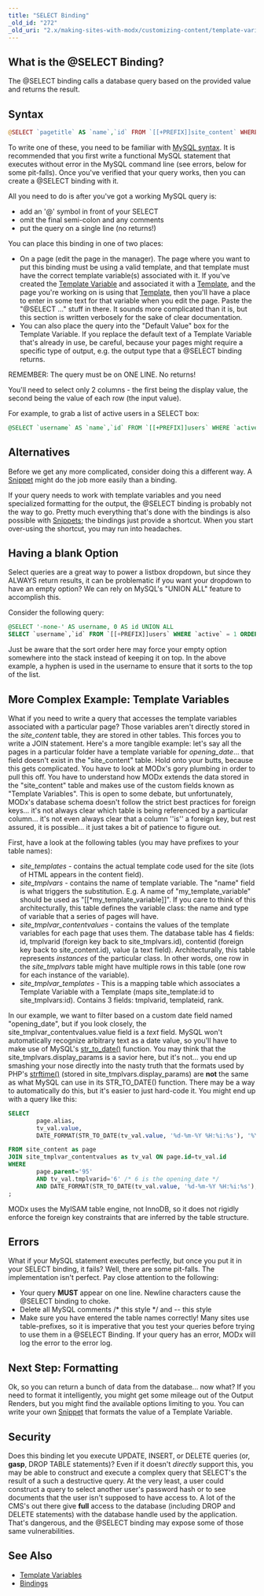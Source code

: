```yaml
---
title: "SELECT Binding"
_old_id: "272"
_old_uri: "2.x/making-sites-with-modx/customizing-content/template-variables/bindings/select-binding"
---
```


## What is the @SELECT Binding?

The @SELECT binding calls a database query based on the provided value and returns the result.

## Syntax

``` php 
@SELECT `pagetitle` AS `name`,`id` FROM `[[+PREFIX]]site_content` WHERE `published` = 1 AND `deleted` = 0
```

To write one of these, you need to be familiar with [MySQL syntax](http://dev.mysql.com/doc/refman/5.1/en/). It is recommended that you first write a functional MySQL statement that executes without error in the MySQL command line (see errors, below for some pit-falls). Once you've verified that your query works, then you can create a @SELECT binding with it.

All you need to do is after you've got a working MySQL query is:

- add an '@' symbol in front of your SELECT
- omit the final semi-colon and any comments
- put the query on a single line (no returns!)

You can place this binding in one of two places:

- On a page (edit the page in the manager). The page where you want to put this binding must be using a valid template, and that template must have the correct template variable(s) associated with it. If you've created the [Template Variable](making-sites-with-modx/customizing-content/template-variables "Template Variables") and associated it with a [Template](making-sites-with-modx/structuring-your-site/templates "Templates"), and the page you're working on is using that [Template](making-sites-with-modx/structuring-your-site/templates "Templates"), then you'll have a place to enter in some text for that variable when you edit the page. Paste the "@SELECT ..." stuff in there. It sounds more complicated than it is, but this section is written verbosely for the sake of clear documentation.
- You can also place the query into the "Default Value" box for the Template Variable. If you replace the default text of a Template Variable that's already in use, be careful, because your pages might require a specific type of output, e.g. the output type that a @SELECT binding returns.

REMEMBER: The query must be on ONE LINE. No returns!

You'll need to select only 2 columns - the first being the display value, the second being the value of each row (the input value).

For example, to grab a list of active users in a SELECT box:

``` sql 
@SELECT `username` AS `name`,`id` FROM `[[+PREFIX]]users` WHERE `active` = 1
```

## Alternatives

Before we get any more complicated, consider doing this a different way. A [Snippet](developing-in-modx/basic-development/snippets "Snippets") might do the job more easily than a binding.

If your query needs to work with template variables and you need specialized formatting for the output, the @SELECT binding is probably not the way to go. Pretty much everything that's done with the bindings is also possible with [Snippets](developing-in-modx/basic-development/snippets "Snippets"); the bindings just provide a shortcut. When you start over-using the shortcut, you may run into headaches.

## Having a blank Option

Select queries are a great way to power a listbox dropdown, but since they ALWAYS return results, it can be problematic if you want your dropdown to have an empty option? We can rely on MySQL's "UNION ALL" feature to accomplish this.

Consider the following query:

``` sql 
@SELECT '-none-' AS username, 0 AS id UNION ALL 
SELECT `username`,`id` FROM `[[+PREFIX]]users` WHERE `active` = 1 ORDER BY username ASC
```

Just be aware that the sort order here may force your empty option somewhere into the stack instead of keeping it on top. In the above example, a hyphen is used in the username to ensure that it sorts to the top of the list.

## More Complex Example: Template Variables

What if you need to write a query that accesses the template variables associated with a particular page? Those variables aren't directly stored in the _site\_content_ table, they are stored in other tables. This forces you to write a JOIN statement. Here's a more tangible example: let's say all the pages in a particular folder have a template variable for _opening\_date_... that field doesn't exist in the "site\_content" table. Hold onto your butts, because this gets complicated. You have to look at MODx's gory plumbing in order to pull this off. You have to understand how MODx extends the data stored in the "site\_content" table and makes use of the custom fields known as "Template Variables". This is open to some debate, but unfortunately, MODx's database schema doesn't follow the strict best practices for foreign keys... it's not always clear which table is being referenced by a particular column... it's not even always clear that a column ''is'' a foreign key, but rest assured, it is possible... it just takes a bit of patience to figure out.

First, have a look at the following tables (you may have prefixes to your table names):

- _site\_templates_ - contains the actual template code used for the site (lots of HTML appears in the content field).
- _site\_tmplvars_ - contains the name of template variable. The "name" field is what triggers the substitution. E.g. A name of "my\_template\_variable" should be used as "\[\[\*my\_template\_variable\]\]". If you care to think of this architecturally, this table defines the variable class: the name and type of variable that a series of pages will have.
- _site\_tmplvar\_contentvalues_ - contains the values of the template variables for each page that uses them. The database table has 4 fields: id, tmplvarid (foreign key back to site\_tmplvars.id), contentid (foreign key back to site\_content.id), value (a text field). Architecturally, this table represents _instances_ of the particular class. In other words, one row in the _site\_tmplvars_ table might have multiple rows in this table (one row for each instance of the variable).
- _site\_tmplvar\_templates_ - This is a mapping table which associates a Template Variable with a Template (maps site\_template:id to site\_tmplvars:id). Contains 3 fields: tmplvarid, templateid, rank.

In our example, we want to filter based on a custom date field named "opening\_date", but if you look closely, the site\_tmplvar\_contentvalues.value field is a _text_ field. MySQL won't automatically recognize arbitrary text as a date value, so you'll have to make use of MySQL's [str\_to\_date()](http://dev.mysql.com/doc/refman/5.0/en/date-and-time-functions.html#function_str-to-date) function. You may think that the site\_tmplvars.display\_params is a savior here, but it's not... you end up smashing your nose directly into the nasty truth that the formats used by PHP's [strftime()](http://www.php.net/strftime) (stored in site\_tmplvars.display\_params) are **not** the same as what MySQL can use in its STR\_TO\_DATE() function. There may be a way to automatically do this, but it's easier to just hard-code it. You might end up with a query like this:

``` sql 
SELECT
        page.alias,
        tv_val.value,
        DATE_FORMAT(STR_TO_DATE(tv_val.value, '%d-%m-%Y %H:%i:%s'), '%Y-%m-%d %H:%i:%s') as `Formatted Opening Date`,

FROM site_content as page
JOIN site_tmplvar_contentvalues as tv_val ON page.id=tv_val.id
WHERE
        page.parent='95'
        AND tv_val.tmplvarid='6' /* 6 is the opening_date */
        AND DATE_FORMAT(STR_TO_DATE(tv_val.value, '%d-%m-%Y %H:%i:%s'), '%Y-%m-%d %H:%i:%s')>'2008-10-24 13:04:57'
;
```

MODx uses the MyISAM table engine, not InnoDB, so it does not rigidly enforce the foreign key constraints that are inferred by the table structure.

## Errors

What if your MySQL statement executes perfectly, but once you put it in your SELECT binding, it fails? Well, there are some pit-falls. The implementation isn't perfect. Pay close attention to the following:

- Your query **MUST** appear on one line. Newline characters cause the @SELECT binding to choke.
- Delete all MySQL comments /\* this style \*/ and -- this style
- Make sure you have entered the table names correctly! Many sites use table-prefixes, so it is imperative that you test your queries before trying to use them in a @SELECT Binding. If your query has an error, MODx will log the error to the error log.

## Next Step: Formatting

Ok, so you can return a bunch of data from the database... now what? If you need to format it intelligently, you might get some mileage out of the Output Renders, but you might find the available options limiting to you. You can write your own [Snippet](developing-in-modx/basic-development/snippets "Snippets") that formats the value of a Template Variable.

## Security

Does this binding let you execute UPDATE, INSERT, or DELETE queries (or, **gasp**, DROP TABLE statements)? Even if it doesn't _directly_ support this, you may be able to construct and execute a complex query that SELECT's the result of a such a destructive query. At the very least, a user could construct a query to select another user's password hash or to see documents that the user isn't supposed to have access to. A lot of the CMS's out there give **full** access to the database (including DROP and DELETE statements) with the database handle used by the application. That's dangerous, and the @SELECT binding may expose some of those same vulnerabilities.

## See Also

- [Template Variables](making-sites-with-modx/customizing-content/template-variables "Template Variables")
- [Bindings](making-sites-with-modx/customizing-content/template-variables/bindings "Bindings")